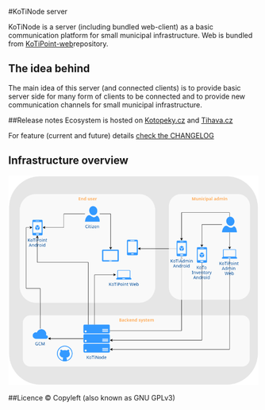 #KoTiNode server

KoTiNode is a server (including bundled web-client) as a basic communication platform for small municipal infrastructure. 
Web is bundled from [KoTiPoint-web](https://github.com/kotomisak/kotipoint-web)repository.


## The idea behind
The main idea of this server (and connected clients) is to provide basic server side 
for many form of clients to be connected and to provide new communication channels for small municipal infrastructure.


##Release notes
Ecosystem is hosted on [Kotopeky.cz](https://kotopeky.cz) and [Tihava.cz](https://tihava.cz)<br/>

For feature (current and future) details [check the CHANGELOG](./CHANGELOG.md)

## Infrastructure overview

<a href="http://kotopeky.cz/project">
<img border="0" alt="project" src="./public/images/KoTiDiagram.png">
</a>

##Licence
 © Copyleft (also known as GNU GPLv3)